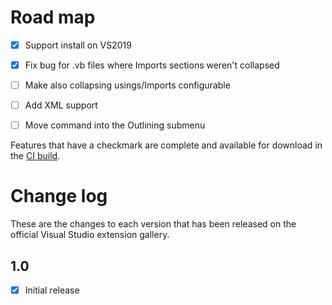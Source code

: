 # Road map

- [x] Support install on VS2019
- [x] Fix bug for .vb files where Imports sections weren't collapsed
- [ ] Make also collapsing usings/Imports configurable
- [ ] Add XML support
- [ ] Move command into the Outlining submenu


Features that have a checkmark are complete and available for
download in the
[CI build](http://vsixgallery.com/extension/CollapseComments.a1dfaad6-6e8d-420a-807b-ebbbc0e7a6bf/).

# Change log

These are the changes to each version that has been released
on the official Visual Studio extension gallery.

## 1.0

- [x] Initial release
